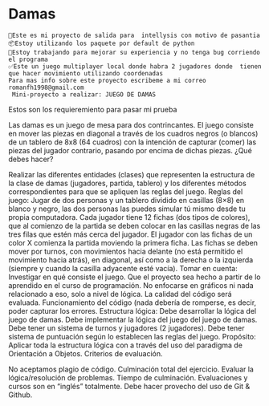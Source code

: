 # Damas
    📆Este es mi proyecto de salida para  intellysis con motivo de pasantia 
    📦Estoy utilizando los paquete por default de python 
    🐛Estoy trabajando para mejorar su experiencia y no tenga bug corriendo el programa 
    ✅Este un juego multiplayer local donde habra 2 jugadores donde  tienen que hacer movimiento utilizando coordenadas
    Para mas info sobre este proyecto escribeme a mi correo romanfh1998@gmail.com
     Mini-proyecto a realizar: JUEGO DE DAMAS
             
   Estos son los requieremiento para pasar mi prueba 

 Las damas es un juego de mesa para dos contrincantes. El juego consiste en mover las piezas en diagonal a través de los cuadros negros (o blancos) de un tablero de 8x8 (64 cuadros) con la intención de capturar (comer) las piezas del jugador contrario, pasando por encima de dichas piezas. ¿Qué debes hacer?

Realizar las diferentes entidades (clases) que representen la estructura de la clase de damas (jugadores, partida, tablero) y los diferentes métodos correspondientes para que se apliquen las reglas del juego. Reglas del juego: Jugar de dos personas y un tablero dividido en casillas (8×8) en blanco y negro, las dos personas las puedes simular tú mismo desde tu propia computadora. Cada jugador tiene 12 fichas (dos tipos de colores), que al comienzo de la partida se deben colocar en las casillas negras de las tres filas que estén más cerca del jugador. El jugador con las fichas de un color X comienza la partida moviendo la primera ficha. Las fichas se deben mover por turnos, con movimientos hacia delante (no está permitido el movimiento hacia atrás), en diagonal, así como a la derecha o la izquierda (siempre y cuando la casilla adyacente esté vacía). Tomar en cuenta: Investigar en qué consiste el juego. Que el proyecto sea hecho a partir de lo aprendido en el curso de programación. No enfocarse en gráficos ni nada relacionado a eso, solo a nivel de lógica. La calidad del código será evaluada. Funcionamiento del código (nada debería de romperse, es decir, poder capturar los errores. Estructura lógica: Debe desarrollar la lógica del juego de damas. Debe implementar la lógica del juego del juego de damas. Debe tener un sistema de turnos y jugadores (2 jugadores). Debe tener sistema de puntuación según lo establecen las reglas del juego. Propósito: Aplicar toda la estructura lógica con a través del uso del paradigma de Orientación a Objetos. Criterios de evaluación.

No aceptamos plagio de código. Culminación total del ejercicio. Evaluar la lógica/resolución de problemas. Tiempo de culminación. Evaluaciones y cursos son en “inglés” totalmente. Debe hacer provecho del uso de Git & Github.
